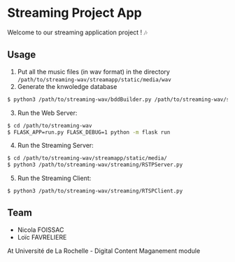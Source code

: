 # Streaming Project App

Welcome to our streaming application project ! :notes:

## Usage

1. Put all the music files (in wav format) in the directory `/path/to/streaming-wav/streamapp/static/media/wav`
2. Generate the knwoledge database
```bash
$ python3 /path/to/streaming-wav/bddBuilder.py /path/to/streaming-wav/streamapp/static/media
```
3. Run the Web Server:
```bash
$ cd /path/to/streaming-wav
$ FLASK_APP=run.py FLASK_DEBUG=1 python -m flask run
```
4. Run the Streaming Server:
```bash
$ cd /path/to/streaming-wav/streamapp/static/media/
$ python3 /path/to/streaming-wav/streaming/RSTPServer.py
```
5. Run the Streaming Client:
```bash
$ python3 /path/to/streaming-wav/streaming/RTSPClient.py
```

## Team

* Nicola FOISSAC
* Loïc FAVRELIERE

At Université de La Rochelle - Digital Content Maganement module
